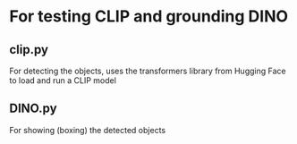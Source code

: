 # For testing CLIP and grounding DINO

## clip.py

For detecting the objects,
uses the transformers library from Hugging Face to load and run a CLIP model

## DINO.py

For showing (boxing) the detected objects
